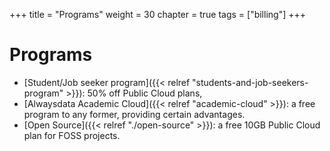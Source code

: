 +++
title = "Programs"
weight = 30
chapter = true
tags = ["billing"]
+++

# Programs

- [Student/Job seeker program]({{< relref "students-and-job-seekers-program" >}}): 50% off Public Cloud plans,
- [Alwaysdata Academic Cloud]({{< relref "academic-cloud" >}}): a free program to any former, providing certain advantages.
- [Open Source]({{< relref "./open-source" >}}): a free 10GB Public Cloud plan for FOSS projects.
